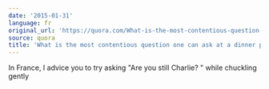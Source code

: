 ```yaml
---
date: '2015-01-31'
language: fr
original_url: 'https://quora.com/What-is-the-most-contentious-question-one-can-ask-at-a-dinner-party/answer/Clément-Renaud'
source: quora
title: 'What is the most contentious question one can ask at a dinner party?'
---
```


In France, I advice you to try asking  "Are you still Charlie? " while
chuckling gently
